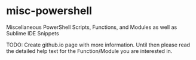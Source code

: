 # misc-powershell
Miscellaneous PowerShell Scripts, Functions, and Modules as well as Sublime IDE Snippets

TODO: Create github.io page with more information. Until then please read the detailed help text for the Function/Module you are interested in.